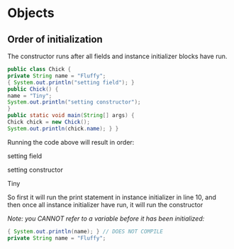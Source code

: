 # Objects

## Order of initialization

The constructor runs after all fields and instance initializer blocks have run.

```java
public class Chick {
private String name = "Fluffy";
{ System.out.println("setting field"); }
public Chick() {
name = "Tiny";
System.out.println("setting constructor");
}
public static void main(String[] args) {
Chick chick = new Chick();
System.out.println(chick.name); } }
```

Running the code above will result in order:

setting field

setting constructor

Tiny

So first it will run the print statement in instance initializer in line 10, and then once all instance initializer have run, it will run the constructor

*Note: you CANNOT refer to a variable before it has been initialized:*

```java
{ System.out.println(name); } // DOES NOT COMPILE
private String name = "Fluffy";

```
